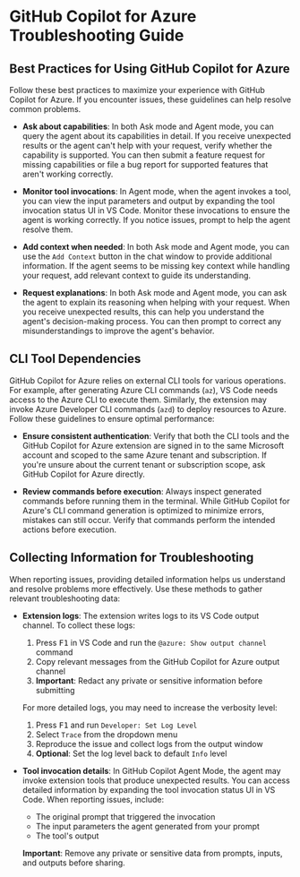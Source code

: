 # GitHub Copilot for Azure Troubleshooting Guide

## Best Practices for Using GitHub Copilot for Azure

Follow these best practices to maximize your experience with GitHub Copilot for Azure. If you encounter issues, these guidelines can help resolve common problems.

- **Ask about capabilities**: In both Ask mode and Agent mode, you can query the agent about its capabilities in detail. If you receive unexpected results or the agent can't help with your request, verify whether the capability is supported. You can then submit a feature request for missing capabilities or file a bug report for supported features that aren't working correctly.

- **Monitor tool invocations**: In Agent mode, when the agent invokes a tool, you can view the input parameters and output by expanding the tool invocation status UI in VS Code. Monitor these invocations to ensure the agent is working correctly. If you notice issues, prompt to help the agent resolve them.

- **Add context when needed**: In both Ask mode and Agent mode, you can use the `Add Context` button in the chat window to provide additional information. If the agent seems to be missing key context while handling your request, add relevant context to guide its understanding.

- **Request explanations**: In both Ask mode and Agent mode, you can ask the agent to explain its reasoning when helping with your request. When you receive unexpected results, this can help you understand the agent's decision-making process. You can then prompt to correct any misunderstandings to improve the agent's behavior.

## CLI Tool Dependencies

GitHub Copilot for Azure relies on external CLI tools for various operations. For example, after generating Azure CLI commands (`az`), VS Code needs access to the Azure CLI to execute them. Similarly, the extension may invoke Azure Developer CLI commands (`azd`) to deploy resources to Azure. Follow these guidelines to ensure optimal performance:

- **Ensure consistent authentication**: Verify that both the CLI tools and the GitHub Copilot for Azure extension are signed in to the same Microsoft account and scoped to the same Azure tenant and subscription. If you're unsure about the current tenant or subscription scope, ask GitHub Copilot for Azure directly.

- **Review commands before execution**: Always inspect generated commands before running them in the terminal. While GitHub Copilot for Azure's CLI command generation is optimized to minimize errors, mistakes can still occur. Verify that commands perform the intended actions before execution.

## Collecting Information for Troubleshooting

When reporting issues, providing detailed information helps us understand and resolve problems more effectively. Use these methods to gather relevant troubleshooting data:

- **Extension logs**: The extension writes logs to its VS Code output channel. To collect these logs:
  1. Press <kbd>F1</kbd> in VS Code and run the `@azure: Show output channel` command
  2. Copy relevant messages from the GitHub Copilot for Azure output channel
  3. **Important**: Redact any private or sensitive information before submitting
  
  For more detailed logs, you may need to increase the verbosity level:
  1. Press <kbd>F1</kbd> and run `Developer: Set Log Level`
  2. Select `Trace` from the dropdown menu
  3. Reproduce the issue and collect logs from the output window
  4. **Optional**: Set the log level back to default `Info` level

- **Tool invocation details**: In GitHub Copilot Agent Mode, the agent may invoke extension tools that produce unexpected results. You can access detailed information by expanding the tool invocation status UI in VS Code. When reporting issues, include:
  - The original prompt that triggered the invocation
  - The input parameters the agent generated from your prompt
  - The tool's output
  
  **Important**: Remove any private or sensitive data from prompts, inputs, and outputs before sharing.
